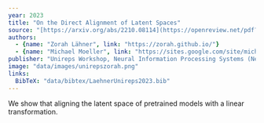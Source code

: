 ```yaml
---
year: 2023
title: "On the Direct Alignment of Latent Spaces"
source: "[https://arxiv.org/abs/2210.08114](https://openreview.net/pdf?id=nro8tEfIfw)"
authors:
  - {name: "Zorah Lähner", link: "https://zorah.github.io/"}
  - {name: "Michael Moeller", link: "https://sites.google.com/site/michaelmoellermath"}
publisher: "Unireps Workshop, Neural Information Processing Systems (NeurIPS 2023)"
image: "data/images/unirepszorah.png"
links:
  BibTeX: "data/bibtex/LaehnerUnireps2023.bib"
---
```

We show that aligning the latent space of pretrained models with a linear transformation.
